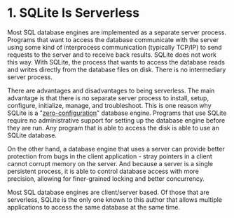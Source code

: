 # 1\. SQLite Is Serverless



Most SQL database engines are implemented as a separate server process.
Programs that want to access the database communicate with the server
using some kind of interprocess communication (typically TCP/IP) to send 
requests to the server and to receive back results. 
SQLite does not work this way. 
With SQLite, the process that wants to access the database reads and 
writes directly from the database files on disk. 
There is no intermediary server process.




There are advantages and disadvantages to being serverless.
The main advantage is that there is no separate server process
to install, setup, configure, initialize, manage, and troubleshoot. 
This is one reason why SQLite is a 
"[zero\-configuration](zeroconf.html)" database engine. 
Programs that use SQLite require no administrative support for 
setting up the database engine before they are run.
Any program that is able to access the disk is able to use an SQLite database.




On the other hand, a database engine that uses a server can 
provide better protection from bugs in the client 
application \- stray pointers in a client cannot corrupt memory 
on the server. 
And because a server is a single persistent process,
it is able to control database access with more precision, 
allowing for finer\-grained locking and better concurrency.




Most SQL database engines are client/server based. 
Of those that are serverless, SQLite is the only one
known to this author that allows multiple applications
to access the same database at the same time. 




